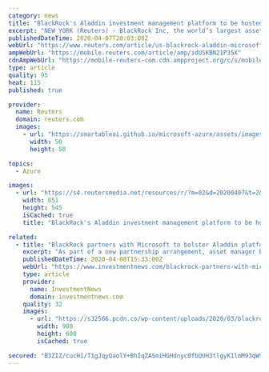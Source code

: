 ```yaml
---
category: news
title: "BlackRock's Aladdin investment management platform to be hosted on Microsoft's cloud"
excerpt: "NEW YORK (Reuters) - BlackRock Inc, the world’s largest asset manager, has partnered with Microsoft Corp to have its Aladdin investment and risk management system hosted on the Microsoft Azure ..."
publishedDateTime: 2020-04-07T20:03:00Z
webUrl: "https://www.reuters.com/article/us-blackrock-aladdin-microsoft-idUSKBN21P35X"
ampWebUrl: "https://mobile.reuters.com/article/amp/idUSKBN21P35X"
cdnAmpWebUrl: "https://mobile-reuters-com.cdn.ampproject.org/c/s/mobile.reuters.com/article/amp/idUSKBN21P35X"
type: article
quality: 95
heat: 115
published: true

provider:
  name: Reuters
  domain: reuters.com
  images:
    - url: "https://smartableai.github.io/microsoft-azure/assets/images/organizations/reuters.com-50x50.jpg"
      width: 50
      height: 50

topics:
  - Azure

images:
  - url: "https://s4.reutersmedia.net/resources/r/?m=02&d=20200407&t=2&i=1513707413&w=&fh=545px&fw=&ll=&pl=&sq=&r=LYNXMPEG3627Z"
    width: 851
    height: 545
    isCached: true
    title: "BlackRock's Aladdin investment management platform to be hosted on Microsoft's cloud"

related:
  - title: "BlackRock partners with Microsoft to bolster Aladdin platform"
    excerpt: "As part of a new partnership arrangement, asset manager BlackRock will host its Aladdin investment management and operations system on the Microsoft Azure cloud platform. BlackRock said that using ..."
    publishedDateTime: 2020-04-08T15:33:00Z
    webUrl: "https://www.investmentnews.com/blackrock-partners-with-microsoft-azure-191204"
    type: article
    provider:
      name: InvestmentNews
      domain: investmentnews.com
    quality: 32
    images:
      - url: "https://s32566.pcdn.co/wp-content/uploads/2020/03/blackrock-2.jpg"
        width: 900
        height: 600
        isCached: true

secured: "B3ZIZ/cucH1/T1gJqyQaolY+BhIqZASmiHGHdnyc0fbQUH3tlgyKIlmM93qW9yf+qlnpajMOmKUxMu3NDoDsM1lzqNlLfWxA+3bMwTmx9VHshKsL9YAdClvwoVdIHjAKdgD5FdV85EwsD+sI0N5C8teDdwre/DC2OfWLbHr/AnTjvIikns6+3YsBbScKRF9erx3dVJvGIjfOKBhJ49Lvvvdgj8tFOlg2fRXrGHjo/PrdNb06Db9TdCvmq9IDO36xZxUjfjOz0TqaAlhZ2Thlq1UFjZon9vpQQxkK93Ugqe+6nLxohKR54CCJY/irt1wG;tDEiDPqjsVCELlym0LW0/w=="
---
```


